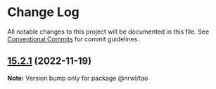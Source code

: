 # Change Log

All notable changes to this project will be documented in this file.
See [Conventional Commits](https://conventionalcommits.org) for commit guidelines.

## [15.2.1](https://github.com/nrwl/nx/compare/15.2.0...15.2.1) (2022-11-19)

**Note:** Version bump only for package @nrwl/tao
